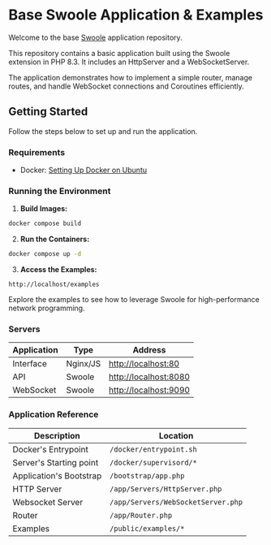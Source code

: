 # Base Swoole Application & Examples

Welcome to the base [Swoole](https://github.com/swoole/swoole-src) application repository. 

This repository contains a basic application built using the Swoole extension in PHP 8.3. It includes an HttpServer and a WebSocketServer. 

The application demonstrates how to implement a simple router, manage routes, and handle WebSocket connections and Coroutines efficiently.

## Getting Started

Follow the steps below to set up and run the application.

### Requirements

- Docker: [Setting Up Docker on Ubuntu](https://github.com/danieltrolezi/laravel-app/wiki/01.-Setting-Up-Docker-on-Ubuntu)

### Running the Environment

1. **Build Images:**
```sh
docker compose build
```

2. **Run the Containers:**
```sh
docker compose up -d
```

3. **Access the Examples:**
```
http://localhost/examples
```

Explore the examples to see how to leverage Swoole for high-performance network programming. 

### Servers

| Application | Type     | Address                                        |
|-------------|----------|------------------------------------------------|
| Interface   | Nginx/JS | [http://localhost:80](http://localhost:80)     |
| API         | Swoole   | [http://localhost:8080](http://localhost:8080) |
| WebSocket   | Swoole   | [http://localhost:9090](http://localhost:9090) |

### Application Reference

| Description                    | Location                           |
|--------------------------------|------------------------------------|
| Docker's Entrypoint            | `/docker/entrypoint.sh`            |
| Server's Starting point        | `/docker/supervisord/*`            |
| Application's Bootstrap        | `/bootstrap/app.php`               |
| HTTP Server                    | `/app/Servers/HttpServer.php`      |
| Websocket Server               | `/app/Servers/WebSocketServer.php` |
| Router                         | `/app/Router.php`                  |
| Examples                       | `/public/examples/*`               |
